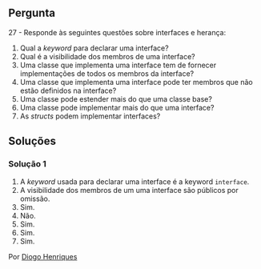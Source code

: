 ## Pergunta

27 - Responde às seguintes questões sobre interfaces e herança:

1. Qual a _keyword_ para declarar uma interface?
2. Qual é a visibilidade dos membros de uma interface?
3. Uma classe que implementa uma interface tem de fornecer implementações de
   todos os membros da interface?
4. Uma classe que implementa uma interface pode ter membros que não estão
   definidos na interface?
5. Uma classe pode estender mais do que uma classe base?
6. Uma classe pode implementar mais do que uma interface?
7. As _structs_ podem implementar interfaces?

## Soluções

### Solução 1

1. A _keyword_ usada para declarar uma interface é a keyword ``interface``.
2. A visibilidade dos membros de um uma interface são públicos por omissão.
3. Sim.
4. Não.
5. Sim.
6. Sim.
7. Sim.

Por [Diogo Henriques](https://github.com/diogo-h)